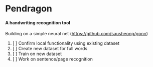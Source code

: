 # Pendragon

#### A handwriting recognition tool

Building on a simple neural net (https://github.com/sausheong/gonn)


1. [ ] Confirm local functionality using existing dataset
2. [ ] Create new dataset for full words
3. [ ] Train on new dataset
4. [ ] Work on sentence/page recognition